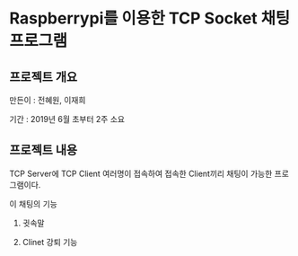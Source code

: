 # Raspberrypi를 이용한 TCP Socket 채팅 프로그램

## 프로젝트 개요


만든이 : 전혜원, 이재희


기간 : 2019년 6월 초부터 2주 소요

## 프로젝트 내용
TCP Server에 TCP Client 여러명이 접속하여 접속한 Client끼리 채팅이 가능한 프로그램이다.

이 채팅의 기능
1. 귓속말 

2. Clinet 강퇴 기능
